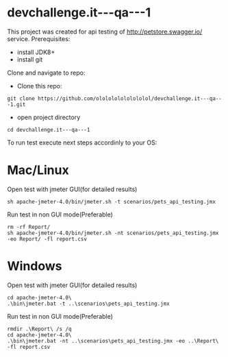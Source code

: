 # devchallenge.it---qa---1

This project was created for api testing of http://petstore.swagger.io/ service.
Prerequisites:
- install JDK8+
- install git

Clone and navigate to repo:
- Clone this repo:
```
git clone https://github.com/ololololololololol/devchallenge.it---qa---1.git
```
- open project directory
```
cd devchallenge.it---qa---1
```
To run test execute next steps accordinly to your OS:
# Mac/Linux
Open test with jmeter GUI(for detailed results)
```
sh apache-jmeter-4.0/bin/jmeter.sh -t scenarios/pets_api_testing.jmx
```

Run test in non GUI mode(Preferable)
```
rm -rf Report/
sh apache-jmeter-4.0/bin/jmeter.sh -nt scenarios/pets_api_testing.jmx -eo Report/ -fl report.csv
```

# Windows
Open test with jmeter GUI(for detailed results)
```
cd apache-jmeter-4.0\
.\bin\jmeter.bat -t ..\scenarios\pets_api_testing.jmx
```

Run test in non GUI mode(Preferable)
```
rmdir .\Report\ /s /q
cd apache-jmeter-4.0\
.\bin\jmeter.bat -nt ..\scenarios\pets_api_testing.jmx -eo ..\Report\ -fl report.csv
```
